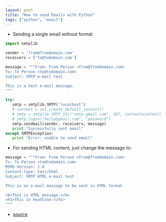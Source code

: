 ```yaml
---
layout: post
title: "How to send Emails with Python"
tags: ["python", "email"]
---
```


- Sending a single email without format

```python
import smtplib

sender = 'from@fromdomain.com'
receivers = ['to@todomain.com']

message = """From: From Person <from@fromdomain.com>
To: To Person <to@todomain.com>
Subject: SMTP e-mail test

This is a test e-mail message.
"""

try:
   smtp = smtplib.SMTP('localhost')
   # context = ssl.create_default_context()
   # smtp = smtplib.SMTP_SSL("smtp.gmail.com", 587, context=context)
   # smtp.login("hello@gmail.com", "password")
   smtp.sendmail(sender, receivers, message)         
   print "Successfully sent email"
except SMTPException:
   print "Error: unable to send email"
```

- For sending HTML content, just change the message to:

```python
message = """From: From Person <from@fromdomain.com>
To: To Person <to@todomain.com>
MIME-Version: 1.0
Content-type: text/html
Subject: SMTP HTML e-mail test

This is an e-mail message to be sent in HTML format

<b>This is HTML message.</b>
<h1>This is headline.</h1>
"""
```

* [source](https://realpython.com/python-send-email/)
